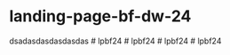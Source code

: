# landing-page-bf-dw-24
dsadasdasdasdasdas
#   l p b f 2 4  
 #   l p b f 2 4  
 #   l p b f 2 4  
 #   l p b f 2 4  
 